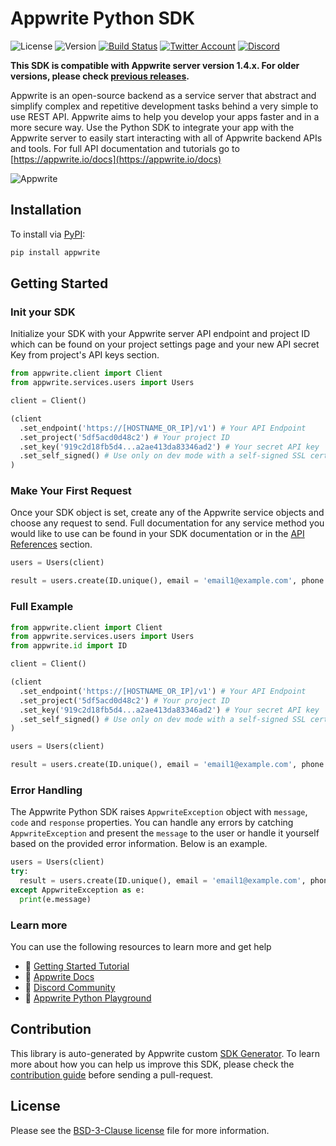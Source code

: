 # Appwrite Python SDK

![License](https://img.shields.io/github/license/appwrite/sdk-for-python.svg?style=flat-square)
![Version](https://img.shields.io/badge/api%20version-1.4.2-blue.svg?style=flat-square)
[![Build Status](https://img.shields.io/travis/com/appwrite/sdk-generator?style=flat-square)](https://travis-ci.com/appwrite/sdk-generator)
[![Twitter Account](https://img.shields.io/twitter/follow/appwrite?color=00acee&label=twitter&style=flat-square)](https://twitter.com/appwrite)
[![Discord](https://img.shields.io/discord/564160730845151244?label=discord&style=flat-square)](https://appwrite.io/discord)

**This SDK is compatible with Appwrite server version 1.4.x. For older versions, please check [previous releases](https://github.com/appwrite/sdk-for-python/releases).**

Appwrite is an open-source backend as a service server that abstract and simplify complex and repetitive development tasks behind a very simple to use REST API. Appwrite aims to help you develop your apps faster and in a more secure way. Use the Python SDK to integrate your app with the Appwrite server to easily start interacting with all of Appwrite backend APIs and tools. For full API documentation and tutorials go to [https://appwrite.io/docs](https://appwrite.io/docs)

![Appwrite](https://appwrite.io/images/github.png)

## Installation

To install via [PyPI](https://pypi.org/):

```bash
pip install appwrite
```


## Getting Started

### Init your SDK
Initialize your SDK with your Appwrite server API endpoint and project ID which can be found on your project settings page and your new API secret Key from project's API keys section.

```python
from appwrite.client import Client
from appwrite.services.users import Users

client = Client()

(client
  .set_endpoint('https://[HOSTNAME_OR_IP]/v1') # Your API Endpoint
  .set_project('5df5acd0d48c2') # Your project ID
  .set_key('919c2d18fb5d4...a2ae413da83346ad2') # Your secret API key
  .set_self_signed() # Use only on dev mode with a self-signed SSL cert
)
```

### Make Your First Request
Once your SDK object is set, create any of the Appwrite service objects and choose any request to send. Full documentation for any service method you would like to use can be found in your SDK documentation or in the [API References](https://appwrite.io/docs) section.

```python
users = Users(client)

result = users.create(ID.unique(), email = 'email1@example.com', phone = '+123456789', password = 'password', name = 'user1')
```

### Full Example
```python
from appwrite.client import Client
from appwrite.services.users import Users
from appwrite.id import ID

client = Client()

(client
  .set_endpoint('https://[HOSTNAME_OR_IP]/v1') # Your API Endpoint
  .set_project('5df5acd0d48c2') # Your project ID
  .set_key('919c2d18fb5d4...a2ae413da83346ad2') # Your secret API key
  .set_self_signed() # Use only on dev mode with a self-signed SSL cert
)

users = Users(client)

result = users.create(ID.unique(), email = 'email1@example.com', phone = '+123456789', password = 'password', name = 'user1')
```

### Error Handling
The Appwrite Python SDK raises `AppwriteException` object with `message`, `code` and `response` properties. You can handle any errors by catching `AppwriteException` and present the `message` to the user or handle it yourself based on the provided error information. Below is an example.

```python
users = Users(client)
try:
  result = users.create(ID.unique(), email = 'email1@example.com', phone = '+123456789', password = 'password', name = 'user1')
except AppwriteException as e:
  print(e.message)
```

### Learn more
You can use the following resources to learn more and get help
- 🚀 [Getting Started Tutorial](https://appwrite.io/docs/getting-started-for-server)
- 📜 [Appwrite Docs](https://appwrite.io/docs)
- 💬 [Discord Community](https://appwrite.io/discord)
- 🚂 [Appwrite Python Playground](https://github.com/appwrite/playground-for-python)


## Contribution

This library is auto-generated by Appwrite custom [SDK Generator](https://github.com/appwrite/sdk-generator). To learn more about how you can help us improve this SDK, please check the [contribution guide](https://github.com/appwrite/sdk-generator/blob/master/CONTRIBUTING.md) before sending a pull-request.

## License

Please see the [BSD-3-Clause license](https://raw.githubusercontent.com/appwrite/appwrite/master/LICENSE) file for more information.
